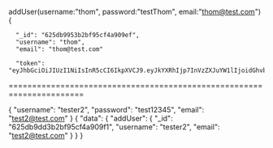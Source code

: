  addUser(username:"thom", password:"testThom", email:"thom@test.com") {

      "_id": "625db9953b2bf95cf4a909ef",
      "username": "thom",
      "email": "thom@test.com"

      "token": "eyJhbGciOiJIUzI1NiIsInR5cCI6IkpXVCJ9.eyJkYXRhIjp7InVzZXJuYW1lIjoidGhvbSIsImVtYWlsIjoidGhvbUB0ZXN0LmNvbSIsIl9pZCI6IjYyNWRiOTk1M2IyYmY5NWNmNGE5MDllZiJ9LCJpYXQiOjE2NTAzMTEwODUsImV4cCI6MTY1MDMxODI4NX0.45UHkpRtpQJQEto6xXQJKA4lFvOAjaWBUkFThXUheYU"

======================================================================

{
  "username": "tester2",
  "password": "test12345",
  "email": "test2@test.com"
}
{
  "data": {
    "addUser": {
      "_id": "625db9dd3b2bf95cf4a909f1",
      "username": "tester2",
      "email": "test2@test.com"
    }
  }
}